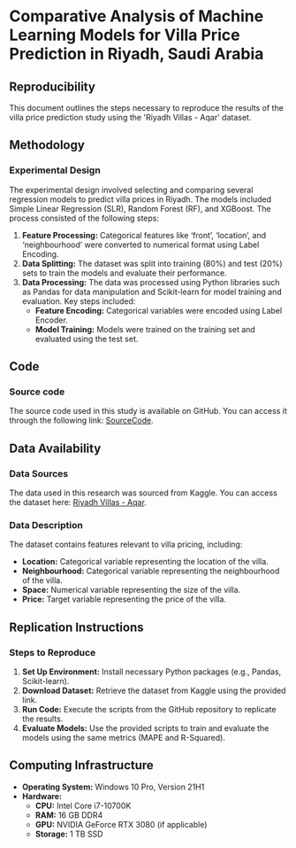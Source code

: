 # Comparative Analysis of Machine Learning Models for Villa Price Prediction in Riyadh, Saudi Arabia

## Reproducibility

This document outlines the steps necessary to reproduce the results of the villa price prediction study using the 'Riyadh Villas - Aqar' dataset.

## Methodology

### Experimental Design
The experimental design involved selecting and comparing several regression models to predict villa prices in Riyadh. The models included Simple Linear Regression (SLR), Random Forest (RF), and XGBoost. The process consisted of the following steps:

1. **Feature Processing:** Categorical features like ‘front’, ‘location’, and ‘neighbourhood’ were converted to numerical format using Label Encoding.
2. **Data Splitting:** The dataset was split into training (80%) and test (20%) sets to train the models and evaluate their performance.
3. **Data Processing:** The data was processed using Python libraries such as Pandas for data manipulation and Scikit-learn for model training and evaluation. Key steps included:
   - **Feature Encoding:** Categorical variables were encoded using Label Encoder.
   - **Model Training:** Models were trained on the training set and evaluated using the test set.

## Code

### Source code
The source code used in this study is available on GitHub. You can access it through the following link: [SourceCode](https://github.com/yourusername/your-repository).

## Data Availability

### Data Sources
The data used in this research was sourced from Kaggle. You can access the dataset here: [Riyadh Villas - Aqar](https://www.kaggle.com/datasets/reemamuhammed/riyadh-villas-aqar).

### Data Description
The dataset contains features relevant to villa pricing, including:
- **Location:** Categorical variable representing the location of the villa.
- **Neighbourhood:** Categorical variable representing the neighbourhood of the villa.
- **Space:** Numerical variable representing the size of the villa.
- **Price:** Target variable representing the price of the villa.

## Replication Instructions

### Steps to Reproduce
1. **Set Up Environment:** Install necessary Python packages (e.g., Pandas, Scikit-learn).
2. **Download Dataset:** Retrieve the dataset from Kaggle using the provided link.
3. **Run Code:** Execute the scripts from the GitHub repository to replicate the results.
4. **Evaluate Models:** Use the provided scripts to train and evaluate the models using the same metrics (MAPE and R-Squared).

## Computing Infrastructure

- **Operating System:** Windows 10 Pro, Version 21H1
- **Hardware:**
  - **CPU:** Intel Core i7-10700K
  - **RAM:** 16 GB DDR4
  - **GPU:** NVIDIA GeForce RTX 3080 (if applicable)
  - **Storage:** 1 TB SSD

